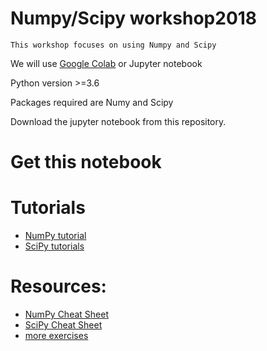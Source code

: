 # Numpy/Scipy workshop2018

	This workshop focuses on using Numpy and Scipy

We will use [Google Colab](https://colab.research.google.com/) or Jupyter notebook

Python version >=3.6

Packages required are Numy and Scipy

Download the jupyter notebook from this repository.

# Get this notebook




# Tutorials

- [NumPy tutorial](https://docs.scipy.org/doc/numpy/user/quickstart.html) <br>
- [SciPy tutorials](https://docs.scipy.org/doc/scipy/reference/tutorial/)<br>

# Resources:
- [NumPy Cheat Sheet](https://s3.amazonaws.com/assets.datacamp.com/blog_assets/Numpy_Python_Cheat_Sheet.pdf) <br>
- [SciPy Cheat Sheet](https://s3.amazonaws.com/assets.datacamp.com/blog_assets/Python_SciPy_Cheat_Sheet_Linear_Algebra.pdf) <br>
- [more exercises](https://github.com/rougier/numpy-100) <br>




